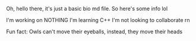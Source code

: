 Oh, hello there, it's just a basic bio md file. So here's some info lol

I'm working on NOTHING
I'm learning C++
I'm not looking to collaborate rn

Fun fact: Owls can't move their eyeballs, instead, they move their heads
